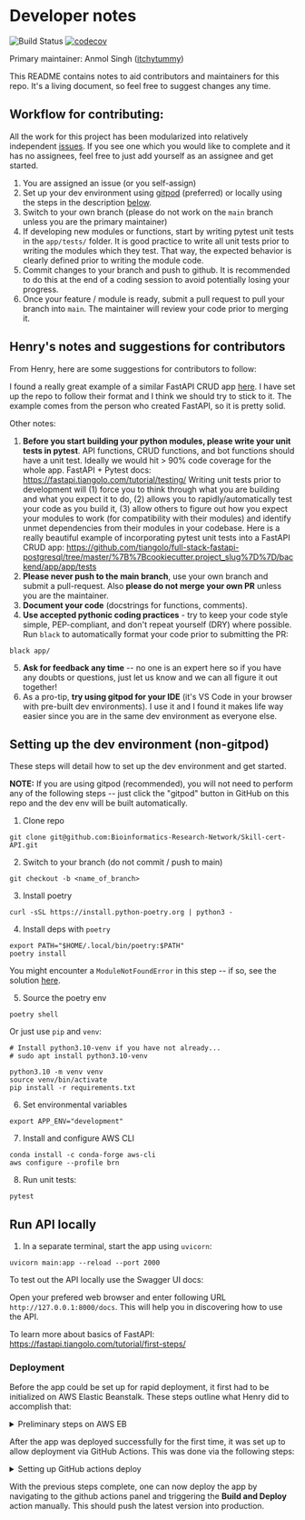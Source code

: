# Developer notes

![Build Status](https://github.com/Bioinformatics-Research-Network/Skill-cert-API/workflows/tests/badge.svg) [![codecov](https://codecov.io/gh/Bioinformatics-Research-Network/Skill-cert-API/branch/main/graph/badge.svg?token=MD2VSBJ141)](https://codecov.io/gh/Bioinformatics-Research-Network/Skill-cert-API)

Primary maintainer: Anmol Singh ([itchytummy](https://github.com/itchytummy))

This README contains notes to aid contributors and maintainers for this repo. It's a living document, so feel free to suggest changes any time. 

## Workflow for contributing:

All the work for this project has been modularized into relatively independent [issues](https://github.com/Bioinformatics-Research-Network/Skill-cert-API/issues). If you see one which you would like to complete and it has no assignees, feel free to just add yourself as an assignee and get started. 

1. You are assigned an issue (or you self-assign)
2. Set up your dev environment using [gitpod](https://www.gitpod.io/) (preferred) or locally using the steps in the description [below](#setting-up-the-dev-environment-non-gitpod).
3. Switch to your own branch (please do not work on the `main` branch unless you are the primary maintainer)
4. If developing new modules or functions, start by writing pytest unit tests in the `app/tests/` folder. It is good practice to write all unit tests prior to writing the modules which they test. That way, the expected behavior is clearly defined prior to writing the module code. 
5. Commit changes to your branch and push to github. It is recommended to do this at the end of a coding session to avoid potentially losing your progress.
6. Once your feature / module is ready, submit a pull request to pull your branch into `main`. The maintainer will review your code prior to merging it. 

## Henry's notes and suggestions for contributors

From Henry, here are some suggestions for contributors to follow:

I found a really great example of a similar FastAPI CRUD app [here](https://github.com/tiangolo/full-stack-fastapi-postgresql/tree/master/%7B%7Bcookiecutter.project_slug%7D%7D/backend/app/app). I have set up the repo to follow their format and I think we should try to stick to it. The example comes from the person who created FastAPI, so it is pretty solid.

Other notes:

1. **Before you start building your python modules, please write your unit tests in pytest**. API functions, CRUD functions, and bot functions should have a unit test. Ideally we would hit > 90% code coverage for the whole app. FastAPI + Pytest docs: https://fastapi.tiangolo.com/tutorial/testing/ Writing unit tests prior to development will (1) force you to think through what you are building and what you expect it to do, (2) allows you to rapidly/automatically test your code as you build it, (3) allow others to figure out how you expect your modules to work (for compatibility with their modules) and identify unmet dependencies from their modules in your codebase. Here is a really beautiful example of incorporating pytest unit tests into a FastAPI CRUD app: https://github.com/tiangolo/full-stack-fastapi-postgresql/tree/master/%7B%7Bcookiecutter.project_slug%7D%7D/backend/app/app/tests
2. **Please never push to the main branch**, use your own branch and submit a pull-request. Also **please do not merge your own PR** unless you are the maintainer.
3. **Document your code** (docstrings for functions, comments).
4. **Use accepted pythonic coding practices** - try to keep your code style simple, PEP-compliant, and don't repeat yourself (DRY) where possible. Run `black` to automatically format your code prior to submitting the PR:

```shell
black app/
```

5. **Ask for feedback any time** -- no one is an expert here so if you have any doubts or questions, just let us know and we can all figure it out together!
6. As a pro-tip, **try using gitpod for your IDE** (it's VS Code in your browser with pre-built dev environments). I use it and I found it makes life way easier since you are in the same dev environment as everyone else.


## Setting up the dev environment (non-gitpod)

These steps will detail how to set up the dev environment and get started. 

**NOTE:** If you are using gitpod (recommended), you will not need to perform any of the following steps -- just click the "gitpod" button in GitHub on this repo and the dev env will be built automatically.

1. Clone repo

```shell
git clone git@github.com:Bioinformatics-Research-Network/Skill-cert-API.git
```

2. Switch to your branch (do not commit / push to main)

```shell
git checkout -b <name_of_branch>
```

3. Install poetry

```shell
curl -sSL https://install.python-poetry.org | python3 -
```

4. Install deps with `poetry`

```shell
export PATH="$HOME/.local/bin/poetry:$PATH"
poetry install
```

You might encounter a `ModuleNotFoundError` in this step -- if so, see the solution [here](https://stackoverflow.com/questions/71086270/no-module-named-virtualenv-activation-xonsh).


5. Source the poetry env

```shell
poetry shell
```

Or just use `pip` and `venv`:

```shell
# Install python3.10-venv if you have not already...
# sudo apt install python3.10-venv

python3.10 -m venv venv
source venv/bin/activate
pip install -r requirements.txt
```

6. Set environmental variables

```shell
export APP_ENV="development"
```

7. Install and configure AWS CLI

```shell
conda install -c conda-forge aws-cli
aws configure --profile brn
```

8. Run unit tests:

```shell
pytest
```

## Run API locally

1. In a separate terminal, start the app using `uvicorn`:

```shell
uvicorn main:app --reload --port 2000
```

To test out the API locally use the Swagger UI docs:

Open your prefered web browser and enter following URL `http://127.0.0.1:8000/docs`. This will help you in discovering how to use the API.

To learn more about basics of FastAPI: https://fastapi.tiangolo.com/tutorial/first-steps/


### Deployment

Before the app could be set up for rapid deployment, it first had to be initialized on AWS Elastic Beanstalk. These steps outline what Henry did to accomplish that:

<details>
<summary>Preliminary steps on AWS EB</summary>

Prior to deploying the application for the first time, Henry performed all the following steps to ensure correct configuration:

1. Created an OAuth GitHub app within the Bioinformatics Research Network GitHub org to handle authentication to the Web UI. Homepage URL: https://skill.bioinformed.app/ -- callback URL: https://skill.bioinformed.app/login/github/authorized
2. Registered a domain name (bioinformed.app) using Google Domains
3. Routed the domain to AWS Route 53 using [this guide](https://www.entechlog.com/blog/aws/connect-google-domain-to-aws-route-53/). Specifically, he created a Route 53 hosted zone for 'bioinformed.app'. This generated the `NS` records which he added as custom nameservers in the Google Domain record for bioinformed.app.
4. Used AWS Certificate Manager to register SSL certificates for 'bioinformed.app', 'learn.bioinformed.app', 'www.bioinformed.app', and 'skill.bioinformed.app'. These certificates were then added to the hosted zone as CNAME records.
5. Export poetry deps to requirements.txt

```bash
poetry export --without-hashes -o requirements.txt
```

5. Created a ZIP file of the application, ignoring unnecessary files:

```bash
zip skill-app-crud.zip -r * .[^.]* -x "*cache*" -x "*venv*" -x "*instance*" -x "*vscode*" -x "*.git*" -x "*.ebextensions*" -x "*.elasticbeanstalk/logs*"
```

6. Installed the awsebcli package: [link](https://docs.aws.amazon.com/elasticbeanstalk/latest/dg/eb-cli3-install-advanced.html)
7. then created a new environment ("skill-app-production") within that application. Uploaded code in the ZIP file and added version tag v0.0.1. Also added custom configuration to enable an Application load balancer (modify capacity to allow load balancing, then add application load balancer) similar to [this guide](https://docs.amazonaws.cn/en_us/elasticbeanstalk/latest/dg/environments-cfg-nlb.html). 

7. Initialize an elastic beanstalk application with the appropriate settings (`--profile brn` is only necessary if you have multiple AWS CLI profiles):

```bash
$ eb init -i --profile brn

Select a default region
1) us-east-1 : US East (N. Virginia)
2) us-west-1 : US West (N. California)
3) us-west-2 : US West (Oregon)
4) eu-west-1 : EU (Ireland)
5) eu-central-1 : EU (Frankfurt)
6) ap-south-1 : Asia Pacific (Mumbai)
7) ap-southeast-1 : Asia Pacific (Singapore)
8) ap-southeast-2 : Asia Pacific (Sydney)
9) ap-northeast-1 : Asia Pacific (Tokyo)
10) ap-northeast-2 : Asia Pacific (Seoul)
11) sa-east-1 : South America (Sao Paulo)
12) cn-north-1 : China (Beijing)
13) cn-northwest-1 : China (Ningxia)
14) us-east-2 : US East (Ohio)
15) ca-central-1 : Canada (Central)
16) eu-west-2 : EU (London)
17) eu-west-3 : EU (Paris)
18) eu-north-1 : EU (Stockholm)
19) eu-south-1 : EU (Milano)
20) ap-east-1 : Asia Pacific (Hong Kong)
21) me-south-1 : Middle East (Bahrain)
22) af-south-1 : Africa (Cape Town)
(default is 3): 1


Select an application to use
1) Skill-App-CRUD
2) Skill-App-WebUI
3) [ Create new Application ]
(default is 1): 1


It appears you are using Docker. Is this correct?
(Y/n): Y
Select a platform branch.
1) Docker running on 64bit Amazon Linux 2
2) ECS running on 64bit Amazon Linux 2
3) Multi-container Docker running on 64bit Amazon Linux (Deprecated)
4) Docker running on 64bit Amazon Linux (Deprecated)
(default is 1): 1

Do you wish to continue with CodeCommit? (Y/n): n
Do you want to set up SSH for your instances?
(Y/n): Y

Select a keypair.
1) aws-eb
2) dev-sa-app
3) moodle
4) [ Create new KeyPair ]
(default is 3): 1
```

8. Add the option for using a local artifact to deploy ([link](https://docs.aws.amazon.com/elasticbeanstalk/latest/dg/eb-cli3-configuration.html#eb-cli3-artifact)):

```bash
printf "deploy:\n  artifact: skill-app-crud.zip" >> .elasticbeanstalk/config.yml 
```

9. Created a new environment ("skill-app-crud-prod") which includes load balancing:

```bash
$ eb create --profile brn
Enter Environment Name
(default is Skill-App-WebUI-dev): skill-app-crud-prod
Enter DNS CNAME prefix
(skill-app-crud-prod): 

Select a load balancer type
1) classic
2) application
3) network
(default is 2): 


Would you like to enable Spot Fleet requests for this environment? (y/N): N
Uploading Skill-App-CRUD/app-7756-220607_145245692926.zip to S3. This may take a while.
Upload Complete.
Environment details for: production
...additional lines ommitted due to sensitive data...
2022-06-07 19:56:39    INFO    Successfully launched environment: production
```

10. Created an A record (alias) in the hosted zone (Route 53) for bioinformed.app. Record is for skill.bioinformed.app and routed traffic to our elastic beanstalk environment using the "Route traffic to Alias" option. Environment was in "us-east-1" with name "production22.us-east-1.elasticbeanstalk.com".
11. Returned to the Elastic Beanstalk environment for this app. Added a listener to the load balancer for port 443, HTTPS protocol, with the SSL certificate created earlier and the ELBSecurityPolicy-2016-08 policy. Disabled HTTP access.

At this point, the app was working. If you are unable to follow these steps, ask Henry and he will help you.

</details>


After the app was deployed successfully for the first time, it was set up to allow deployment via GitHub Actions. This was done via the following steps:

<details>
<summary>Setting up GitHub actions deploy</summary>

Deployment via GitHub actions required the following steps:

1. An elasticbeanstalk config was added to the secrets in the github repo
2. A copy of the production environemntal variables was added to the repo secrets
3. The `.github/workflows/deploy.yml` script was written to enable deployment with a button press in github.

To enable github actions to assume the proper AWS IAM Role for deployment, we needed to set up an OIDC connection following [this guide](https://docs.github.com/en/actions/deployment/security-hardening-your-deployments/configuring-openid-connect-in-amazon-web-services). Here is what Henry did:

4. Follow [these steps](https://docs.aws.amazon.com/IAM/latest/UserGuide/id_roles_providers_create_oidc.html) and use 
5. Create an IAM role for deployment and then attached this trust policy (replace `<your_aws_userid>` with the correct value):

```JSON
{
    "Version": "2012-10-17",
    "Statement": [
        {
            "Effect": "Allow",
            "Principal": {
                "Federated": "arn:aws:iam::<your_aws_userid>:oidc-provider/token.actions.githubusercontent.com"
            },
            "Action": "sts:AssumeRoleWithWebIdentity",
            "Condition": {
                "StringEquals": {
                    "token.actions.githubusercontent.com:aud": "sts.amazonaws.com",
                    "token.actions.githubusercontent.com:sub": "repo:Bioinformatics-Research-Network/Skill-App-CRUD:ref:refs/heads/main"
                }
            }
        }
    ]
}
```

6. Add the ARN of the role you created to the secrets for the repo.


And that should be it! After this, the github action should work. If you run into any issues trying to repeat this protocol, let Henry know and he will help.

</details>


With the previous steps complete, one can now deploy the app by navigating to the github actions panel and triggering the **Build and Deploy** action manually. This should push the latest version into production.


